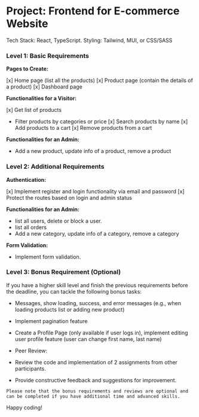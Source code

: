 # Project: Frontend for E-commerce Website

Tech Stack: React, TypeScript. Styling: Tailwind, MUI, or CSS/SASS

### Level 1: Basic Requirements

**Pages to Create:**

[x] Home page (list all the products)
[x] Product page (contain the details of a product)
[x] Dashboard page

**Functionalities for a Visitor:**

[x] Get list of products

- Filter products by categories or price
  [x] Search products by name
  [x] Add products to a cart
  [x] Remove products from a cart

**Functionalities for an Admin:**

- Add a new product, update info of a product, remove a product

### Level 2: Additional Requirements

**Authentication:**

[x] Implement register and login functionality via email and password
[x] Protect the routes based on login and admin status

**Functionalities for an Admin:**

- list all users, delete or block a user.
- list all orders
- Add a new category, update info of a category, remove a category

**Form Validation:**

- Implement form validation.

### Level 3: Bonus Requirement (Optional)

If you have a higher skill level and finish the previous requirements before the deadline, you can tackle the following bonus tasks:

- Messages, show loading, success, and error messages (e.g., when loading products list or adding new product)
- Implement pagination feature
- Create a Profile Page (only available if user logs in), implement editing user profile feature (user can change first name, last name)

- Peer Review:
- Review the code and implementation of 2 assignments from other participants.
- Provide constructive feedback and suggestions for improvement.

`Please note that the bonus requirements and reviews are optional and can be completed if you have additional time and advanced skills.`

Happy coding!
